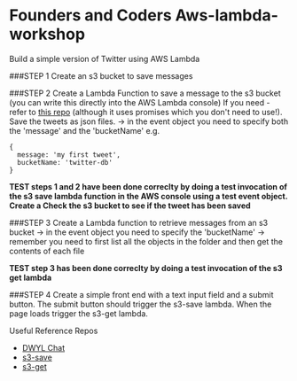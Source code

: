 # Founders and Coders Aws-lambda-workshop

Build a simple version of Twitter using AWS Lambda

###STEP 1
Create an s3 bucket to save messages 

###STEP 2
Create a Lambda Function to save a message to the s3 bucket (you can write this directly into the AWS Lambda console)
If you need - refer to [this repo](https://github.com/nikhilaravi/s3-save) (although it uses promises which you don't need to use!). Save the tweets as json files.
 -> in the event object you need to specify both the 'message' and the 'bucketName' e.g. 

```
{
  message: 'my first tweet',
  bucketName: 'twitter-db'
}
```

**TEST steps 1 and 2 have been done correclty by doing a test invocation of the s3 save lambda function in the AWS console using a test event object. Create a  Check the s3 bucket to see if the tweet has been saved**

###STEP 3
Create a Lambda function to retrieve messages from an s3 bucket
-> in the event object you need to specify the 'bucketName'
-> remember you need to first list all the objects in the folder and then get the contents of each file

**TEST step 3 has been done correclty by doing a test invocation of the s3 get lambda**

###STEP 4
Create a simple front end with a text input field and a submit button. The submit button should trigger the s3-save lambda. When the page loads trigger the s3-get lambda. 

Useful Reference Repos

* [DWYL Chat](https://github.com/dwyl/chat)
* [s3-save](https://github.com/nikhilaravi/s3-save)
* [s3-get](https://github.com/nikhilaravi/s3-get)
